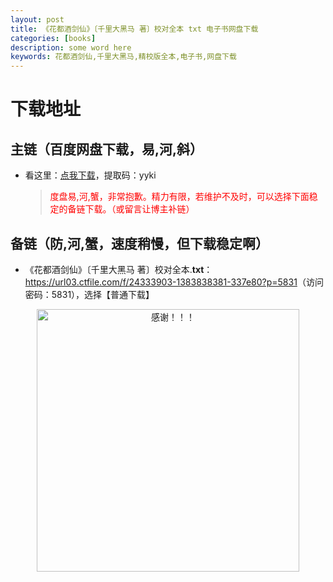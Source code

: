 ```yaml
---
layout: post
title: 《花都酒剑仙》〔千里大黑马 著〕校对全本 txt 电子书网盘下载
categories: [books]
description: some word here
keywords: 花都酒剑仙,千里大黑马,精校版全本,电子书,网盘下载
---
```


# 下载地址

## 主链（百度网盘下载，易,河,斜）

- 看这里：[点我下载](https://pan.baidu.com/s/1iMXUbSbtZQZjDcqDmnWUyw?pwd=yyki)，提取码：yyki

  > <p style="color:red" >度盘易,河,蟹，非常抱歉。精力有限，若维护不及时，可以选择下面稳定的备链下载。（或留言让博主补链）</p>

## 备链（防,河,蟹，速度稍慢，但下载稳定啊）

- 《花都酒剑仙》〔千里大黑马 著〕校对全本.**txt**：<https://url03.ctfile.com/f/24333903-1383838381-337e80?p=5831>（访问密码：5831），选择【普通下载】

<div align="center"><img src="https://pic.imgdb.cn/item/6707df6bd29ded1a8ce37031.gif" alt="感谢！！！" width="420px" height="auto"/></div>
